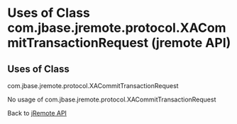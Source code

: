 # Uses of Class com.jbase.jremote.protocol.XACommitTransactionRequest (jremote API)

<PageHeader />

## Uses of Class
com.jbase.jremote.protocol.XACommitTransactionRequest

No usage of com.jbase.jremote.protocol.XACommitTransactionRequest

Back to [jRemote API](../../../../jremote-api/README.md)

  
<PageFooter />
